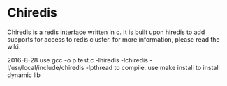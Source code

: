# Chiredis
Chiredis is a redis interface written in c. It is built upon hiredis to add supports for access to redis cluster. for more information, please read the wiki.

2016-8-28
use gcc -o p test.c -lhiredis -lchiredis -I/usr/local/include/chiredis -lpthread to compile.
use make install to install dynamic lib
